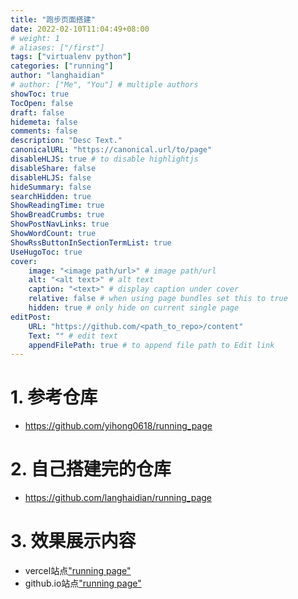 ```yaml
---
title: "跑步页面搭建"
date: 2022-02-10T11:04:49+08:00 
# weight: 1
# aliases: ["/first"]
tags: ["virtualenv python"]
categories: ["running"]
author: "langhaidian"
# author: ["Me", "You"] # multiple authors
showToc: true
TocOpen: false
draft: false
hidemeta: false
comments: false
description: "Desc Text."
canonicalURL: "https://canonical.url/to/page"
disableHLJS: true # to disable highlightjs
disableShare: false
disableHLJS: false
hideSummary: false
searchHidden: true
ShowReadingTime: true
ShowBreadCrumbs: true
ShowPostNavLinks: true
ShowWordCount: true
ShowRssButtonInSectionTermList: true
UseHugoToc: true
cover:
    image: "<image path/url>" # image path/url
    alt: "<alt text>" # alt text
    caption: "<text>" # display caption under cover
    relative: false # when using page bundles set this to true
    hidden: true # only hide on current single page
editPost:
    URL: "https://github.com/<path_to_repo>/content"
    Text: "" # edit text
    appendFilePath: true # to append file path to Edit link
---
```




# 1. 参考仓库

  * https://github.com/yihong0618/running_page

# 2. 自己搭建完的仓库
  * https://github.com/langhaidian/running_page

# 3. 效果展示内容
  * vercel站点["running page"](https://langhaidian-running-page.vercel.app)
  * github.io站点["running page"](  https://langhaidian.github.io/running_page)
